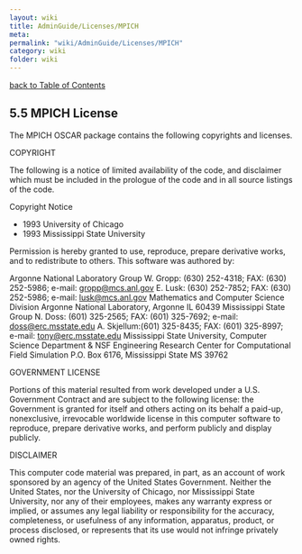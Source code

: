 ```yaml
---
layout: wiki
title: AdminGuide/Licenses/MPICH
meta: 
permalink: "wiki/AdminGuide/Licenses/MPICH"
category: wiki
folder: wiki
---
```

<!-- Name: AdminGuide/Licenses/MPICH -->
<!-- Version: 1 -->
<!-- Author: jparpail -->
[back to Table of Contents](wiki/AdminGuide)

## 5.5 MPICH License

The MPICH OSCAR package contains the following copyrights and licenses.

COPYRIGHT

The following is a notice of limited availability of the code, and disclaimer which must be included in the prologue of the code and in all source listings of the code.

Copyright Notice

+ 1993 University of Chicago
+ 1993 Mississippi State University

Permission is hereby granted to use, reproduce, prepare derivative works, and to redistribute to others. This software was authored by: 

  Argonne National Laboratory Group
  W. Gropp: (630) 252-4318; FAX: (630) 252-5986; e-mail:
  gropp@mcs.anl.gov
  E. Lusk: (630) 252-7852; FAX: (630) 252-5986; e-mail: lusk@mcs.anl.gov
  Mathematics and Computer Science Division
  Argonne National Laboratory, Argonne IL 60439
  Mississippi State Group
  N. Doss: (601) 325-2565; FAX: (601) 325-7692; e-mail:
  doss@erc.msstate.edu
  A. Skjellum:(601) 325-8435; FAX: (601) 325-8997; e-mail:
  tony@erc.msstate.edu
  Mississippi State University, Computer Science Department &
  NSF Engineering Research Center for Computational Field Simulation
  P.O. Box 6176, Mississippi State MS 39762

GOVERNMENT LICENSE

Portions of this material resulted from work developed under a U.S. Government Contract and are subject to the following license: the Government is granted for itself and others acting on its behalf a paid-up, nonexclusive, irrevocable worldwide license in this computer software to reproduce, prepare derivative works, and perform publicly and display publicly.

DISCLAIMER

This computer code material was prepared, in part, as an account of work sponsored by an agency of the United States Government. Neither the United States, nor the University of Chicago, nor Mississippi State University, nor any of their employees, makes any warranty express or implied, or assumes any legal liability or responsibility for the accuracy, completeness, or usefulness of any information, apparatus, product, or process disclosed, or represents that its use would not infringe privately owned rights.
